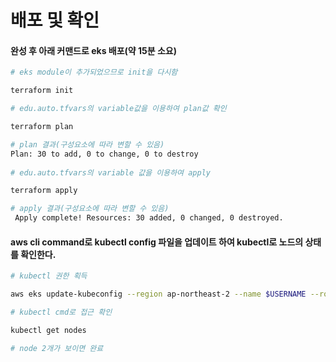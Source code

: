 # 배포 및 확인

#### 완성 후 아래 커맨드로 eks 배포(약 15분 소요)

```bash
# eks module이 추가되었으므로 init을 다시함
```

```bash
terraform init
```

```bash
# edu.auto.tfvars의 variable값을 이용하여 plan값 확인
```

```bash
terraform plan
```

```bash
# plan 결과(구성요소에 따라 변할 수 있음)
Plan: 30 to add, 0 to change, 0 to destroy
 
# edu.auto.tfvars의 variable 값을 이용하여 apply
```

```bash
terraform apply
```

```bash
# apply 결과(구성요소에 따라 변할 수 있음)
 Apply complete! Resources: 30 added, 0 changed, 0 destroyed.
```



#### aws cli command로 kubectl config 파일을 업데이트 하여 kubectl로 노드의 상태를 확인한다.

```bash
# kubectl 권한 획득
```

```bash
aws eks update-kubeconfig --region ap-northeast-2 --name $USERNAME --role-arn arn:aws:iam::$(aws sts get-caller-identity --query Account --output text):role/makingeks
```

```bash
# kubectl cmd로 접근 확인
```

```bash
kubectl get nodes
```

```bash
# node 2개가 보이면 완료
```

